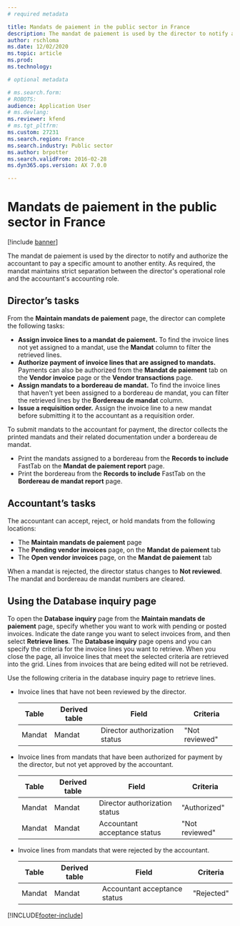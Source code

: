 ```yaml
---
# required metadata

title: Mandats de paiement in the public sector in France
description: The mandat de paiement is used by the director to notify and authorize the accountant to pay a specific amount to another entity.
author: rschloma
ms.date: 12/02/2020
ms.topic: article
ms.prod: 
ms.technology: 

# optional metadata

# ms.search.form: 
# ROBOTS: 
audience: Application User
# ms.devlang: 
ms.reviewer: kfend
# ms.tgt_pltfrm: 
ms.custom: 27231
ms.search.region: France
ms.search.industry: Public sector
ms.author: brpotter
ms.search.validFrom: 2016-02-28
ms.dyn365.ops.version: AX 7.0.0

---
```


# Mandats de paiement in the public sector in France

[!include [banner](../includes/banner.md)]

The mandat de paiement is used by the director to notify and authorize the accountant to pay a specific amount to another entity. As required, the mandat maintains strict separation between the director's operational role and the accountant's accounting role.

## Director’s tasks

From the **Maintain mandats de paiement** page, the director can complete the following tasks:

-   **Assign invoice lines to a mandat de paiement.** To find the invoice lines not yet assigned to a mandat, use the **Mandat** column to filter the retrieved lines.
-   **Authorize payment of invoice lines that are assigned to mandats.** Payments can also be authorized from the **Mandat de paiement** tab on the **Vendor invoice** page or the **Vendor transactions** page.
-   **Assign mandats to a bordereau de mandat.** To find the invoice lines that haven’t yet been assigned to a bordereau de mandat, you can filter the retrieved lines by the **Bordereau de mandat** column.
-   **Issue a requisition order.** Assign the invoice line to a new mandat before submitting it to the accountant as a requisition order.

To submit mandats to the accountant for payment, the director collects the printed mandats and their related documentation under a bordereau de mandat.

-   Print the mandats assigned to a bordereau from the **Records to include** FastTab on the **Mandat de paiement report** page.
-   Print the bordereau from the **Records to include** FastTab on the **Bordereau de mandat report** page.

## Accountant’s tasks
The accountant can accept, reject, or hold mandats from the following locations:

  - The **Maintain mandats de paiement** page
  - The **Pending vendor invoices** page, on the **Mandat de paiement** tab  
  - The **Open vendor invoices** page, on the **Mandat de paiement** tab
  
When a mandat is rejected, the director status changes to **Not reviewed**. The mandat and bordereau de mandat numbers are cleared.

## Using the Database inquiry page
To open the **Database inquiry** page from the **Maintain mandats de paiement** page, specify whether you want to work with pending or posted invoices. Indicate the date range you want to select invoices from, and then select **Retrieve lines**. The **Database inquiry** page opens and you can specify the criteria for the invoice lines you want to retrieve. When you close the page, all invoice lines that meet the selected criteria are retrieved into the grid. Lines from invoices that are being edited will not be retrieved. 

Use the following criteria in the database inquiry page to retrieve lines.

- Invoice lines that have not been reviewed by the director.

  | Table  | Derived table |             Field             |    Criteria    |
  |--------|---------------|-------------------------------|----------------|
  | Mandat |    Mandat     | Director authorization status | "Not reviewed" |


- Invoice lines from mandats that have been authorized for payment by the director, but not yet approved by the accountant.

  | Table  | Derived table |             Field             |    Criteria    |
  |--------|---------------|-------------------------------|----------------|
  | Mandat |    Mandat     | Director authorization status |  "Authorized"  |
  | Mandat |    Mandat     | Accountant acceptance status  | "Not reviewed" |


- Invoice lines from mandats that were rejected by the accountant.

  | Table  | Derived table | Field                        | Criteria   |
  |--------|---------------|------------------------------|------------|
  | Mandat | Mandat        | Accountant acceptance status | "Rejected" |







[!INCLUDE[footer-include](../../includes/footer-banner.md)]